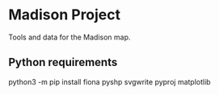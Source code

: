 # Madison Project

Tools and data for the Madison map.

## Python requirements

python3 -m pip install fiona pyshp svgwrite pyproj matplotlib
